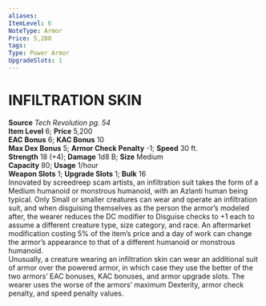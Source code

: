 ```yaml
---
aliases: 
ItemLevel: 6
NoteType: Armor
Price: 5,200
tags: 
Type: Power Armor
UpgradeSlots: 1
---
```

# INFILTRATION SKIN
**Source** _Tech Revolution pg. 54_  
**Item Level** 6; **Price** 5,200  
**EAC Bonus** 6; **KAC Bonus** 10  
**Max Dex Bonus** 5; **Armor Check Penalty** -1; **Speed** 30 ft.  
**Strength** 18 (+4); **Damage** 1d8 B; **Size** Medium  
**Capacity** 80; **Usage** 1/hour  
**Weapon Slots** 1; **Upgrade Slots** 1; **Bulk** 16  
Innovated by screedreep scam artists, an infiltration suit takes the form of a Medium humanoid or monstrous humanoid, with an Azlanti human being typical. Only Small or smaller creatures can wear and operate an infiltration suit, and when disguising themselves as the person the armor’s modeled after, the wearer reduces the DC modifier to Disguise checks to +1 each to assume a different creature type, size category, and race. An aftermarket modification costing 5% of the item’s price and a day of work can change the armor’s appearance to that of a different humanoid or monstrous humanoid.  
Unusually, a creature wearing an infiltration skin can wear an additional suit of armor over the powered armor, in which case they use the better of the two armors’ EAC bonuses, KAC bonuses, and armor upgrade slots. The wearer uses the worse of the armors’ maximum Dexterity, armor check penalty, and speed penalty values.